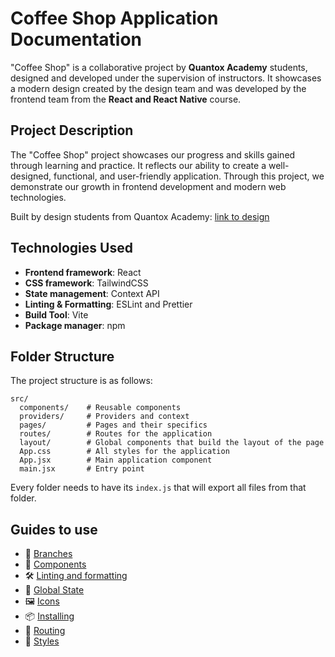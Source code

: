 # Coffee Shop Application Documentation

"Coffee Shop" is a collaborative project by **Quantox Academy** students, designed and developed under the supervision of instructors. It showcases a modern design created by the design team and was developed by the frontend team from the **React and React Native** course.

## Project Description

The "Coffee Shop" project showcases our progress and skills gained through learning and practice. It reflects our ability to create a well-designed, functional, and user-friendly application. Through this project, we demonstrate our growth in frontend development and modern web technologies.

Built by design students from Quantox Academy: [link to design](https://www.figma.com/design/OkuGlbVZOxtCwzEu4Hf1hT/Cafe-Academy---Design?node-id=0-4799)

## Technologies Used

- **Frontend framework**: React
- **CSS framework**: TailwindCSS
- **State management**: Context API
- **Linting & Formatting**: ESLint and Prettier
- **Build Tool**: Vite
- **Package manager**: npm

## Folder Structure

The project structure is as follows:

```
src/
  components/    # Reusable components
  providers/     # Providers and context
  pages/         # Pages and their specifics
  routes/        # Routes for the application
  layout/        # Global components that build the layout of the page
  App.css        # All styles for the application
  App.jsx        # Main application component
  main.jsx       # Entry point
```

Every folder needs to have its `index.js` that will export all files from that folder.

## Guides to use

- 📂 [Branches](/docs/branches.md)
- 🧩 [Components](/docs/components.md)
- 🛠️ [Linting and formatting](/docs/lint-formating.md)
- 📃 [Global State](/docs/state.md)
- 🖼️ [Icons](/docs/icons.md)
- 📦 [Installing](/docs/installation.md)
- 🔀 [Routing](/docs/routing.md)
- 🎨 [Styles](/docs/styles.md)
